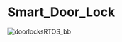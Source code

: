 # Smart_Door_Lock
![doorlocksRTOS_bb](https://user-images.githubusercontent.com/72431095/227772169-e6ddcb93-5cac-4b3d-bffb-b6c1a2b6d943.png)

